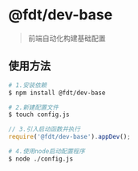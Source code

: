 # @fdt/dev-base

> 前端自动化构建基础配置

## 使用方法

```bash
# 1.安装依赖
$ npm install @fdt/dev-base
```

```bash
# 2.新建配置文件
$ touch config.js
```

```javascript
// 3.引入启动函数并执行
require('@fdt/dev-base').appDev();
```

```bash
# 4.使用node启动配置程序
$ node ./config.js
```
